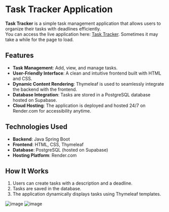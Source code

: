# Task Tracker Application  

**Task Tracker** is a simple task management application that allows users to organize their tasks with deadlines efficiently.  
You can access the live application here: [Task Tracker](https://todolist-bm48.onrender.com/). Sometimes it may take a while for the page to load.

## Features  
- **Task Management**: Add, view, and manage tasks.  
- **User-Friendly Interface**: A clean and intuitive frontend built with HTML and CSS.  
- **Dynamic Content Rendering**: Thymeleaf is used to seamlessly integrate the backend with the frontend.  
- **Database Integration**: Tasks are stored in a PostgreSQL database hosted on Supabase.  
- **Cloud Hosting**: The application is deployed and hosted 24/7 on Render.com for accessibility anytime.  

## Technologies Used  
- **Backend**: Java Spring Boot  
- **Frontend**: HTML, CSS, Thymeleaf  
- **Database**: PostgreSQL (hosted on Supabase)  
- **Hosting Platform**: Render.com  

## How It Works  
1. Users can create tasks with a description and a deadline.  
2. Tasks are saved in the database.  
3. The application dynamically displays tasks using Thymeleaf templates.

![image](https://github.com/user-attachments/assets/dd83678e-6d46-4faf-bba1-4deb6d785b6d)
 ![image](https://github.com/user-attachments/assets/31a82289-db45-48c7-b026-ea02f4f60e59)










